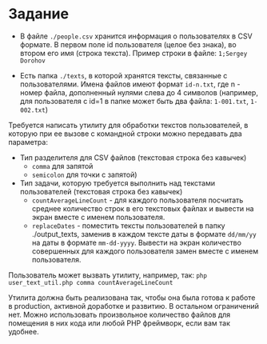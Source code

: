 # Задание
- В файле `./people.csv` хранится информация о пользователях в CSV формате. В первом поле id пользователя (целое без знака), во втором его имя (строка текста). Пример строки в файле: `1;Sergey Dorohov`

- Есть папка `./texts`, в которой хранятся тексты, связанные с пользователями. Имена файлов имеют формат `id-n.txt`, где n - номер файла, дополненный нулями слева до 4 символов (например, для пользователя с id=1 в папке может быть два файла: `1-001.txt`, `1-002.txt`)

Требуется написать утилиту для обработки текстов пользователей, в которую при ее вызове с командной строки можно передавать два параметра:
- Тип разделителя для CSV файлов (текстовая строка без кавычек)
    - `comma` для запятой
    - `semicolon` для точки с запятой)
- Тип задачи, которую требуется выполнить над текстами пользователей (текстовая строка без кавычек)
    - `countAverageLineCount` - для каждого пользователя посчитать среднее количество строк в его текстовых файлах и вывести на экран вместе с именем пользователя.
    - `replaceDates` - поместить тексты пользователей в папку ./output_texts, заменив в каждом тексте даты в формате `dd/mm/yy` на даты в формате `mm-dd-yyyy`. Вывести на экран количество совершенных для каждого пользователя замен вместе с именем пользователя.

Пользователь может вызвать утилиту, например, так:
`php user_text_util.php comma countAverageLineCount`

Утилита должна быть реализована так, чтобы она была готова к работе в production, активной доработке и развитию. В остальном ограничений нет. Можно использовать произвольное количество файлов для помещения в них кода или любой PHP фреймворк, если вам так удобнее.